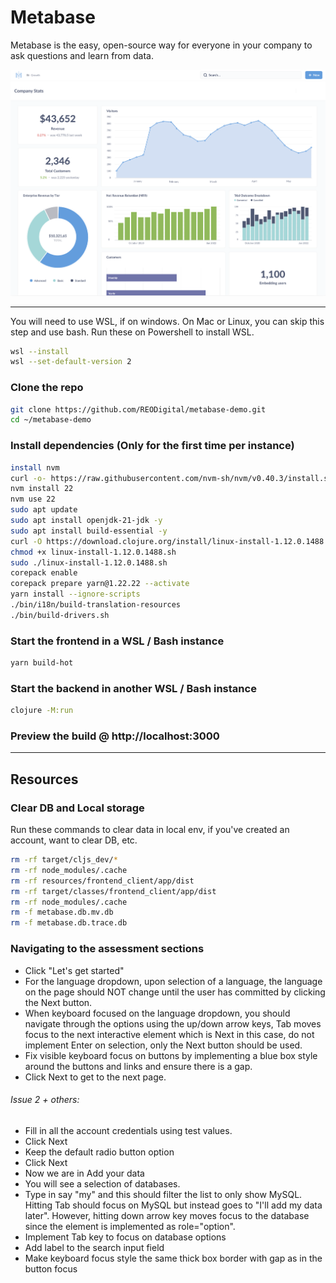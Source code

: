 # Metabase

Metabase is the easy, open-source way for everyone in your company to ask questions and learn from data.

![Metabase Product Screenshot](docs/images/metabase-product-screenshot.png)

---

You will need to use WSL, if on windows. On Mac or Linux, you can skip this step and use bash.
Run these on Powershell to install WSL.

```bash
wsl --install
wsl --set-default-version 2
```

### Clone the repo

```bash
git clone https://github.com/REODigital/metabase-demo.git
cd ~/metabase-demo
```

### Install dependencies (Only for the first time per instance)

```bash
install nvm
curl -o- https://raw.githubusercontent.com/nvm-sh/nvm/v0.40.3/install.sh | bash
nvm install 22
nvm use 22
sudo apt update
sudo apt install openjdk-21-jdk -y
sudo apt install build-essential -y
curl -O https://download.clojure.org/install/linux-install-1.12.0.1488.sh
chmod +x linux-install-1.12.0.1488.sh
sudo ./linux-install-1.12.0.1488.sh
corepack enable
corepack prepare yarn@1.22.22 --activate
yarn install --ignore-scripts
./bin/i18n/build-translation-resources
./bin/build-drivers.sh
```

### Start the frontend in a WSL / Bash instance

```bash
yarn build-hot
```

### Start the backend in another WSL / Bash instance

```bash
clojure -M:run
```

### Preview the build @ http://localhost:3000

---

## Resources

### Clear DB and Local storage

Run these commands to clear data in local env, if you've created an account, want to clear DB, etc.

```bash
rm -rf target/cljs_dev/*
rm -rf node_modules/.cache
rm -rf resources/frontend_client/app/dist
rm -rf target/classes/frontend_client/app/dist
rm -rf node_modules/.cache
rm -f metabase.db.mv.db
rm -f metabase.db.trace.db
```

### Navigating to the assessment sections

- Click "Let's get started"
- For the language dropdown, upon selection of a language, the language on the page should NOT change until the user has committed by clicking the Next button.
- When keyboard focused on the language dropdown, you should navigate through the options using the up/down arrow keys, Tab moves focus to the next interactive element which is Next in this case, do not implement Enter on selection, only the Next button should be used.
- Fix visible keyboard focus on buttons by implementing a blue box style around the buttons and links and ensure there is a gap.
- Click Next to get to the next page.

###### Issue 2 + others:
- Fill in all the account credentials using test values.
- Click Next
- Keep the default radio button option
- Click Next
- Now we are in Add your data
- You will see a selection of databases.
- Type in say "my" and this should filter the list to only show MySQL. Hitting Tab should focus on MySQL but instead goes to "I'll add my data later". However, hitting down arrow key moves focus to the database since the element is implemented as role="option".
- Implement Tab key to focus on database options
- Add label to the search input field
- Make keyboard focus style the same thick box border with gap as in the button focus
